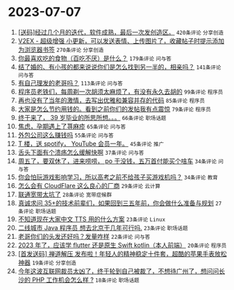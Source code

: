# 2023-07-07

1. [[送码]经过几个月的迭代，软件成熟，最后一次发创造区。](https://www.v2ex.com/t/954786) `420条评论` `分享创造`
1. [V2EX - 超级增强 小更新，可以发送表情、上传图片了，收藏帖子时提示添加为浏览器书签](https://www.v2ex.com/t/954772) `270条评论` `分享创造`
1. [你最喜欢吃的食物（百吃不厌）是什么？](https://www.v2ex.com/t/954826) `179条评论` `问与答`
1. [结了婚的、有小孩的都来说说你们是怎么找到另一半的，相亲吗？](https://www.v2ex.com/t/954745) `141条评论` `问与答`
1. [有自己理发的老哥吗？](https://www.v2ex.com/t/954763) `113条评论` `问与答`
1. [程序员老铁们，每周剃一次胡须太麻烦了，有没有永久去胡的](https://www.v2ex.com/t/954900) `99条评论` `程序员`
1. [再也没有了当年的激情，去写出优雅和兼容并存的代码](https://www.v2ex.com/t/954784) `85条评论` `程序员`
1. [大家是怎么节约用钱的。看到之前你们的发帖我有点震惊](https://www.v2ex.com/t/954851) `79条评论` `程序员`
1. [终于来了， 39 岁毕业的所思所想。。。](https://www.v2ex.com/t/954792) `66条评论` `职场话题`
1. [焦虑，孕期遇上了荨麻疹](https://www.v2ex.com/t/954730) `65条评论` `问与答`
1. [外包公司这么赚钱吗](https://www.v2ex.com/t/954760) `55条评论` `问与答`
1. [T 楼，送 spotify， YouTube 会员一年。](https://www.v2ex.com/t/954962) `45条评论` `推广`
1. [舌头下面有个溃疡怎么缓解快啊](https://www.v2ex.com/t/954917) `37条评论` `问与答`
1. [周五了，要双休了，进来唠唠， po 于没钱，五万首付能买个啥车](https://www.v2ex.com/t/954879) `34条评论` `问与答`
1. [你会怕玩游戏影响学习，所以高考之前不给孩子买游戏机吗？](https://www.v2ex.com/t/954812) `34条评论` `教育`
1. [怎么会有 CloudFlare 这么良心的厂商](https://www.v2ex.com/t/954961) `29条评论` `云计算`
1. [联通宽带太坑了](https://www.v2ex.com/t/954814) `28条评论` `宽带症候群`
1. [真诚求问 35+的技术前辈们，如果回到三五年前，你会做什么准备与规划](https://www.v2ex.com/t/954798) `27条评论` `职场话题`
1. [不知道现在大家中文 TTS 用的什么方案](https://www.v2ex.com/t/954904) `23条评论` `Linux`
1. [二线城市 Java 程序员 想去北京干几年可行吗.](https://www.v2ex.com/t/954742) `23条评论` `职场话题`
1. [老哥你们的头发还好吗？发量咋样](https://www.v2ex.com/t/954833) `22条评论` `问与答`
1. [2023 年了，应该学 flutter 还是原生 Swift kotlin（本人前端）](https://www.v2ex.com/t/954860) `20条评论` `程序员`
1. [[首发送码] 禅道解压 发布啦！年轻人的精神稳定十件套，超酷的苹果手表放松神器](https://www.v2ex.com/t/954811) `19条评论` `分享创造`
1. [今年这波互联网裁员太凶了，终于轮到自己被裁了，不想待广州了，想问问长沙的 PHP 工作机会怎么样 ?](https://www.v2ex.com/t/954922) `18条评论` `职场话题`
